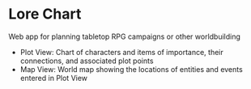 # Lore Chart
Web app for planning tabletop RPG campaigns or other worldbuilding

* Plot View: Chart of characters and items of importance, their connections, and associated plot points
* Map View: World map showing the locations of entities and events entered in Plot View

